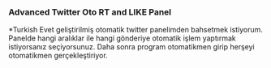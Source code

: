 <h3>Advanced Twitter Oto RT and LIKE Panel</h3>

*Turkish
Evet geliştirilmiş otomatik twitter panelimden bahsetmek istiyorum. Panelde hangi aralıklar ile hangi gönderiye otomatik işlem yaptırmak istiyorsanız seçiyorsunuz. Daha sonra program otomatikmen girip herşeyi otomatikmen gerçekleştiriyor.

<p style="text-align: center;"><img src="https://i.hizliresim.com/vpOYEr.png" alt="" /></p>

<p style="text-align: center;"><img src="https://i.hizliresim.com/1g8jy5.png" alt=""/></p>

<p style="text-align: center;"><img src="https://i.hizliresim.com/LnBdaV.png" alt="" /></p>
